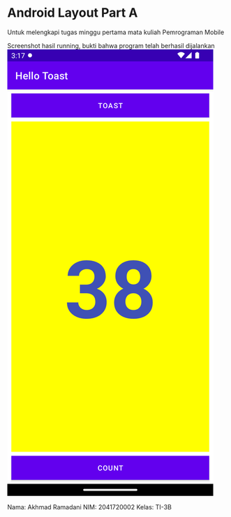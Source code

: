 # Android Layout Part A
Untuk melengkapi tugas minggu pertama mata kuliah Pemrograman Mobile

Screenshot hasil running, bukti bahwa program telah berhasil dijalankan
![Screenshot](images/Screenshot_1663316235.png)

Nama: Akhmad Ramadani
NIM: 2041720002
Kelas: TI-3B
